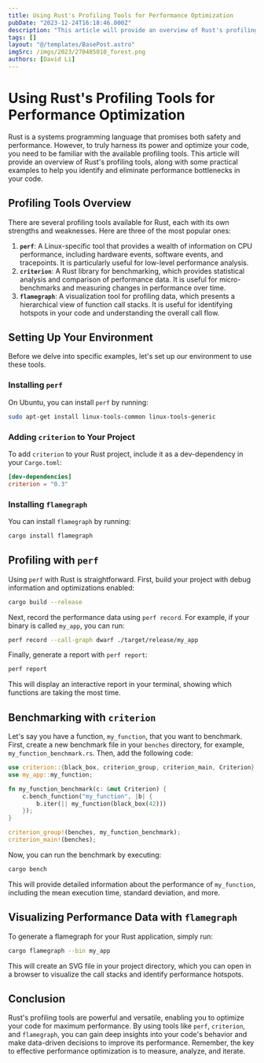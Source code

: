 ```yaml
---
title: Using Rust's Profiling Tools for Performance Optimization
pubDate: "2023-12-24T16:18:46.000Z"
description: "This article will provide an overview of Rust's profiling tools, along with some practical examples to help you identify and eliminate performance bottlenecks in your code"
tags: []
layout: "@/templates/BasePost.astro"
imgSrc: /imgs/2023/270485010_forest.png
authors: [David Li]
---
```

# Using Rust's Profiling Tools for Performance Optimization

Rust is a systems programming language that promises both safety and performance. However, to truly harness its power and optimize your code, you need to be familiar with the available profiling tools. This article will provide an overview of Rust's profiling tools, along with some practical examples to help you identify and eliminate performance bottlenecks in your code.

## Profiling Tools Overview

There are several profiling tools available for Rust, each with its own strengths and weaknesses. Here are three of the most popular ones:

1. **`perf`**: A Linux-specific tool that provides a wealth of information on CPU performance, including hardware events, software events, and tracepoints. It is particularly useful for low-level performance analysis.
2. **`criterion`**: A Rust library for benchmarking, which provides statistical analysis and comparison of performance data. It is useful for micro-benchmarks and measuring changes in performance over time.
3. **`flamegraph`**: A visualization tool for profiling data, which presents a hierarchical view of function call stacks. It is useful for identifying hotspots in your code and understanding the overall call flow.

## Setting Up Your Environment

Before we delve into specific examples, let's set up our environment to use these tools.

### Installing `perf`

On Ubuntu, you can install `perf` by running:

```bash
sudo apt-get install linux-tools-common linux-tools-generic
```

### Adding `criterion` to Your Project

To add `criterion` to your Rust project, include it as a dev-dependency in your `Cargo.toml`:

```toml
[dev-dependencies]
criterion = "0.3"
```

### Installing `flamegraph`

You can install `flamegraph` by running:

```bash
cargo install flamegraph
```

## Profiling with `perf`

Using `perf` with Rust is straightforward. First, build your project with debug information and optimizations enabled:

```bash
cargo build --release
```

Next, record the performance data using `perf record`. For example, if your binary is called `my_app`, you can run:

```bash
perf record --call-graph dwarf ./target/release/my_app
```

Finally, generate a report with `perf report`:

```bash
perf report
```

This will display an interactive report in your terminal, showing which functions are taking the most time.

## Benchmarking with `criterion`

Let's say you have a function, `my_function`, that you want to benchmark. First, create a new benchmark file in your `benches` directory, for example, `my_function_benchmark.rs`. Then, add the following code:

```rust
use criterion::{black_box, criterion_group, criterion_main, Criterion};
use my_app::my_function;

fn my_function_benchmark(c: &mut Criterion) {
    c.bench_function("my_function", |b| {
        b.iter(|| my_function(black_box(42)))
    });
}

criterion_group!(benches, my_function_benchmark);
criterion_main!(benches);
```

Now, you can run the benchmark by executing:

```bash
cargo bench
```

This will provide detailed information about the performance of `my_function`, including the mean execution time, standard deviation, and more.

## Visualizing Performance Data with `flamegraph`

To generate a flamegraph for your Rust application, simply run:

```bash
cargo flamegraph --bin my_app
```

This will create an SVG file in your project directory, which you can open in a browser to visualize the call stacks and identify performance hotspots.

## Conclusion

Rust's profiling tools are powerful and versatile, enabling you to optimize your code for maximum performance. By using tools like `perf`, `criterion`, and `flamegraph`, you can gain deep insights into your code's behavior and make data-driven decisions to improve its performance. Remember, the key to effective performance optimization is to measure, analyze, and iterate.
